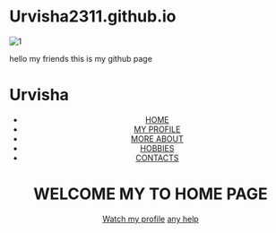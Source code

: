 # Urvisha2311.github.io
![1](https://user-images.githubusercontent.com/66828006/84681483-ccb75480-af51-11ea-8803-129f08b63eac.JPG)

hello my friends this is my github page 
<html>
  <h1>Urvisha</h1>
  <body>
<header>
<div class="main">

<ul>
<li class="active"><a href="#" >HOME</a></li>
<li><a href="#" >MY PROFILE</a></li>
<li><a href="#" >MORE ABOUT </a></li>
<li><a href="#" >HOBBIES</a></li>
<li><a href="#" >CONTACTS </a></li>
</ul>
</div>
<div class="title">
<h1>WELCOME MY  TO HOME PAGE</h1>
</div>
<div class="button">
<a href ="#" class="btn">Watch my profile</a>
<a href ="#" class="btn">any help</a>

</header>
</body>
  </html>


